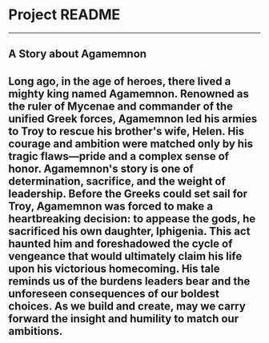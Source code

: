 # Project README
<!-- (existing README content goes here) -->
---
## A Story about Agamemnon
Long ago, in the age of heroes, there lived a mighty king named Agamemnon. Renowned as the ruler of Mycenae and commander of the unified Greek forces, Agamemnon led his armies to Troy to rescue his brother's wife, Helen. His courage and ambition were matched only by his tragic flaws—pride and a complex sense of honor.
Agamemnon's story is one of determination, sacrifice, and the weight of leadership. Before the Greeks could set sail for Troy, Agamemnon was forced to make a heartbreaking decision: to appease the gods, he sacrificed his own daughter, Iphigenia. This act haunted him and foreshadowed the cycle of vengeance that would ultimately claim his life upon his victorious homecoming.
His tale reminds us of the burdens leaders bear and the unforeseen consequences of our boldest choices. As we build and create, may we carry forward the insight and humility to match our ambitions.
---